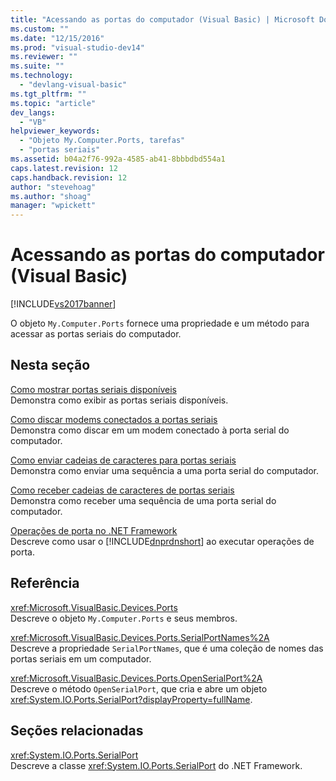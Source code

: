 ```yaml
---
title: "Acessando as portas do computador (Visual Basic) | Microsoft Docs"
ms.custom: ""
ms.date: "12/15/2016"
ms.prod: "visual-studio-dev14"
ms.reviewer: ""
ms.suite: ""
ms.technology: 
  - "devlang-visual-basic"
ms.tgt_pltfrm: ""
ms.topic: "article"
dev_langs: 
  - "VB"
helpviewer_keywords: 
  - "Objeto My.Computer.Ports, tarefas"
  - "portas seriais"
ms.assetid: b04a2f76-992a-4585-ab41-8bbbdbd554a1
caps.latest.revision: 12
caps.handback.revision: 12
author: "stevehoag"
ms.author: "shoag"
manager: "wpickett"
---
```

# Acessando as portas do computador (Visual Basic)
[!INCLUDE[vs2017banner](../../../../csharp/includes/vs2017banner.md)]

O objeto `My.Computer.Ports` fornece uma propriedade e um método para acessar as portas seriais do computador.  
  
## Nesta seção  
 [Como mostrar portas seriais disponíveis](../Topic/How%20to:%20Show%20Available%20Serial%20Ports%20in%20Visual%20Basic.md)  
 Demonstra como exibir as portas seriais disponíveis.  
  
 [Como discar modems conectados a portas seriais](../../../../visual-basic/developing-apps/programming/computer-resources/how-to-dial-modems-attached-to-serial-ports.md)  
 Demonstra como discar em um modem conectado à porta serial do computador.  
  
 [Como enviar cadeias de caracteres para portas seriais](../../../../visual-basic/developing-apps/programming/computer-resources/how-to-send-strings-to-serial-ports.md)  
 Demonstra como enviar uma sequência a uma porta serial do computador.  
  
 [Como receber cadeias de caracteres de portas seriais](../../../../visual-basic/developing-apps/programming/computer-resources/how-to-receive-strings-from-serial-ports.md)  
 Demonstra como receber uma sequência de uma porta serial do computador.  
  
 [Operações de porta no .NET Framework](../../../../visual-basic/developing-apps/programming/computer-resources/port-operations-in-the-net-framework.md)  
 Descreve como usar o [!INCLUDE[dnprdnshort](../../../../csharp/getting-started/includes/dnprdnshort_md.md)] ao executar operações de porta.  
  
## Referência  
 <xref:Microsoft.VisualBasic.Devices.Ports>  
 Descreve o objeto `My.Computer.Ports` e seus membros.  
  
 <xref:Microsoft.VisualBasic.Devices.Ports.SerialPortNames%2A>  
 Descreve a propriedade `SerialPortNames`, que é uma coleção de nomes das portas seriais em um computador.  
  
 <xref:Microsoft.VisualBasic.Devices.Ports.OpenSerialPort%2A>  
 Descreve o método `OpenSerialPort`, que cria e abre um objeto <xref:System.IO.Ports.SerialPort?displayProperty=fullName>.  
  
## Seções relacionadas  
 <xref:System.IO.Ports.SerialPort>  
 Descreve a classe <xref:System.IO.Ports.SerialPort> do .NET Framework.